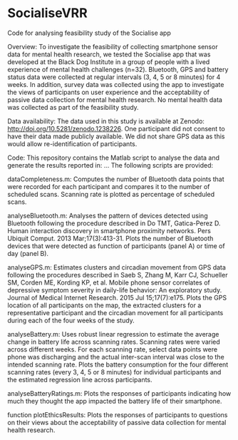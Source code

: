 # SocialiseVRR
Code for analysing feasibility study of the Socialise app

Overview: To investigate the feasibility of collecting smartphone sensor data for mental health research, we tested the Socialise app that was developed at the Black Dog Institute in a group of people with a lived experience of mental health challenges (n=32). Bluetooth, GPS and battery status data were collected at regular intervals (3, 4, 5 or 8 minutes) for 4 weeks. In addition, survey data was collected using the app to investigate the views of participants on user experience and the acceptability of passive data collection for mental health research. No mental health data was collected as part of the feasibility study.

Data availability: The data used in this study is available at Zenodo: http://doi.org/10.5281/zenodo.1238226. One participant did not consent to have their data made publicly available. We did not share GPS data as this would allow re-identification of participants. 

Code: This repository contains the Matlab script to analyse the data and generate the results reported in: ... The following scripts are provided:

dataCompleteness.m: Computes the number of Bluetooth data points that were recorded for each participant and compares it to the number of scheduled scans. Scanning rate is plotted as percentage of scheduled scans.

analyseBluetooth.m: Analyses the pattern of devices detected using Bluetooth following the procedure described in Do TMT, Gatica-Perez D. Human interaction discovery in smartphone proximity networks. Pers Ubiquit Comput. 2013 Mar;17(3):413-31. Plots the number of Bluetooth devices that were detected as function of participants (panel A) or time of day (panel B).

analyseGPS.m: Estimates clusters and circadian movement from GPS data following the procedures described in Saeb S, Zhang M, Karr CJ, Schueller SM, Corden ME, Kording KP, et al. Mobile phone sensor correlates of depressive symptom severity in daily-life behavior: An exploratory study. Journal of Medical Internet Research. 2015 Jul 15;17(7):e175. Plots the GPS location of all participants on the map, the extracted clusters for a representative participant and the circadian movement for all participants during each of the four weeks of the study.

analyseBattery.m: Uses robust linear regression to estimate the average change in battery life across scanning rates. Scanning rates were varied across different weeks. For each scanning rate, select data points were phone was discharging and the actual inter-scan interval was close to the intended scanning rate. Plots the battery consumption for the four different scanning rates (every 3, 4, 5 or 8 minutes) for individual participants and the estimated regression line across participants.

analyseBatteryRatings.m: Plots the responses of participants indicating how much they thought the app impacted the battery life of their smartphone.

function plotEthicsResults: Plots the responses of participants to questions on their views about the acceptability of passive data collection for mental health research.
